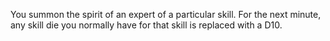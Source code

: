You summon the spirit of an expert of a particular skill. For the next minute, any skill die you normally have for that skill is replaced with a D10.